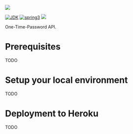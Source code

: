 [![](https://github.com/wutsi/wutsi-mono/actions/workflows/otp-heroku-master.yml/badge.svg)](https://github.com/wutsi/wutsi-mono/actions/workflows/otp-heroku-master.yml)

[![JDK](https://img.shields.io/badge/jdk-17-brightgreen.svg)](https://jdk.java.net/17/)
[![spring3](https://img.shields.io/badge/springboot-3.x-brightgreen.svg)](https://spring.io/projects/spring-boot)
![](https://img.shields.io/badge/language-kotlin-blue.svg)

One-Time-Password API.

# Prerequisites

TODO

# Setup your local environment

TODO

# Deployment to Heroku

TODO

